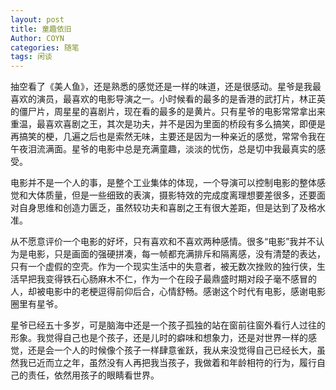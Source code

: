 ```yaml
---
layout: post
title: 童趣依旧
Author: COYN
categories: 随笔
tags: 闲谈
---
```

抽空看了《美人鱼》，还是熟悉的感觉还是一样的味道，还是很感动。星爷是我最喜欢的演员，最喜欢的电影导演之一。小时候看的最多的是香港的武打片，林正英的僵尸片，周星星的喜剧片，现在看的最多的是黄片。只有星爷的电影常常拿出来重温，最喜欢喜剧之王，其次是功夫，并不是因为里面的桥段有多么搞笑，即便是再搞笑的梗，几遍之后也是索然无味，主要还是因为一种亲近的感觉，常常令我在午夜泪流满面。星爷的电影中总是充满童趣，淡淡的忧伤，总是切中我最真实的感受。

电影并不是一个人的事，是整个工业集体的体现，一个导演可以控制电影的整体感觉和大体质量，但是一些细致的表演，摄影特效的完成度离理想要差很多，还要面对自身思维和创造力匮乏，虽然较功夫和喜剧之王有很大差距，但是达到了及格水准。

从不愿意评价一个电影的好坏，只有喜欢和不喜欢两种感情。很多“电影”我并不认为是电影，只是画面的强硬拼凑，每一帧都充满排斥和隔离感，没有清楚的表达，只有一个虚假的空壳。作为一个现实生活中的失意者，被无数次挫败的独行侠，生活早把我变得铁石心肠麻木不仁，作为一个在段子最鼎盛时期对段子毫不感冒的人，却被电影中的老梗逗得前仰后合，心情舒畅。感谢这个时代有电影，感谢电影圈里有星爷。

星爷已经五十多岁，可是脑海中还是一个孩子孤独的站在窗前往窗外看行人过往的形象。我觉得自己也是个孩子，还是儿时的癖味和想象力，还是对世界一样的感觉，还是会一个人的时候像个孩子一样肆意雀跃，我从来没觉得自己已经长大，虽然我已近而立之年，虽然没有人再把我当孩子，我做着和年龄相符的行为，履行自己的责任，依然用孩子的眼睛看世界。

